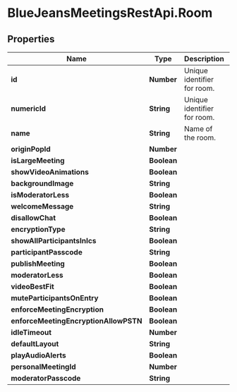 # BlueJeansMeetingsRestApi.Room

## Properties
Name | Type | Description | Notes
------------ | ------------- | ------------- | -------------
**id** | **Number** | Unique identifier for room. | [optional] 
**numericId** | **String** | Unique identifier for room. | [optional] 
**name** | **String** | Name of the room. | [optional] 
**originPopId** | **Number** |  | [optional] 
**isLargeMeeting** | **Boolean** |  | [optional] 
**showVideoAnimations** | **Boolean** |  | [optional] 
**backgroundImage** | **String** |  | [optional] 
**isModeratorLess** | **Boolean** |  | [optional] 
**welcomeMessage** | **String** |  | [optional] 
**disallowChat** | **Boolean** |  | [optional] 
**encryptionType** | **String** |  | [optional] 
**showAllParticipantsInIcs** | **Boolean** |  | [optional] 
**participantPasscode** | **String** |  | [optional] 
**publishMeeting** | **Boolean** |  | [optional] 
**moderatorLess** | **Boolean** |  | [optional] 
**videoBestFit** | **Boolean** |  | [optional] 
**muteParticipantsOnEntry** | **Boolean** |  | [optional] 
**enforceMeetingEncryption** | **Boolean** |  | [optional] 
**enforceMeetingEncryptionAllowPSTN** | **Boolean** |  | [optional] 
**idleTimeout** | **Number** |  | [optional] 
**defaultLayout** | **String** |  | [optional] 
**playAudioAlerts** | **Boolean** |  | [optional] 
**personalMeetingId** | **Number** |  | [optional] 
**moderatorPasscode** | **String** |  | [optional] 


